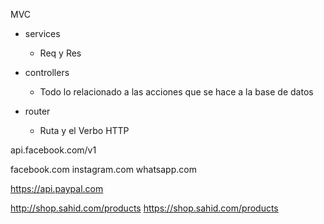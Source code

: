 
MVC 

- services
    - Req y Res

- controllers
    - Todo lo relacionado a las acciones que se hace a la base de datos

- router
    - Ruta y el Verbo HTTP 


api.facebook.com/v1

facebook.com
instagram.com
whatsapp.com

https://api.paypal.com

http://shop.sahid.com/products
https://shop.sahid.com/products